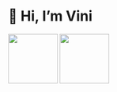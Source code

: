 # 👋 Hi, I’m Vini

<div>
  <img height="100em" src="https://github-readme-stats.vercel.app/api?username=vini464&show_icons=true&theme=tokyonight">
  <img height="100em" src="https://github-readme-stats.vercel.app/api/top-langs/?username=vini464&layout=compact&theme=tokyonight">
</div>
